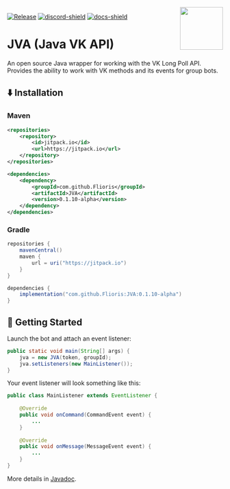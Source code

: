 <img align="right" src="https://i.imgur.com/okw2Gre.png" height="100" width="100">

[![Release](https://img.shields.io/github/v/release/Flioris/JVA?label=Release)](https://github.com/Flioris/JVA/releases)
[![discord-shield](https://discord.com/api/guilds/1045660297236582462/widget.png)](https://discord.gg/AZSZ8nhtra)
[![docs-shield](https://img.shields.io/badge/Wiki-Docs-blue.svg)](https://flioris.github.io/JVA/)

# JVA (Java VK API)

An open source Java wrapper for working with the VK Long Poll API. Provides the ability to work with VK methods and its events for group bots.

## ⬇️ Installation

### Maven

```xml
<repositories>
    <repository>
        <id>jitpack.io</id>
        <url>https://jitpack.io</url>
    </repository>
</repositories>

<dependencies>
    <dependency>
        <groupId>com.github.Flioris</groupId>
        <artifactId>JVA</artifactId>
        <version>0.1.10-alpha</version>
    </dependency>
</dependencies>
```

### Gradle

```gradle
repositories {
    mavenCentral()
    maven {
        url = uri("https://jitpack.io")
    }
}

dependencies {
    implementation("com.github.Flioris:JVA:0.1.10-alpha")
}
```

## 🚪️ Getting Started

Launch the bot and attach an event listener:

```java
public static void main(String[] args) {
    jva = new JVA(token, groupId);
    jva.setListeners(new MainListener());
}
```

Your event listener will look something like this:

```java
public class MainListener extends EventListener {
    
    @Override
    public void onCommand(CommandEvent event) {
        ...
    }
    
    @Override
    public void onMessage(MessageEvent event) {
        ...
    }
}
```

More details in [Javadoc](https://flioris.github.io/JVA/).
